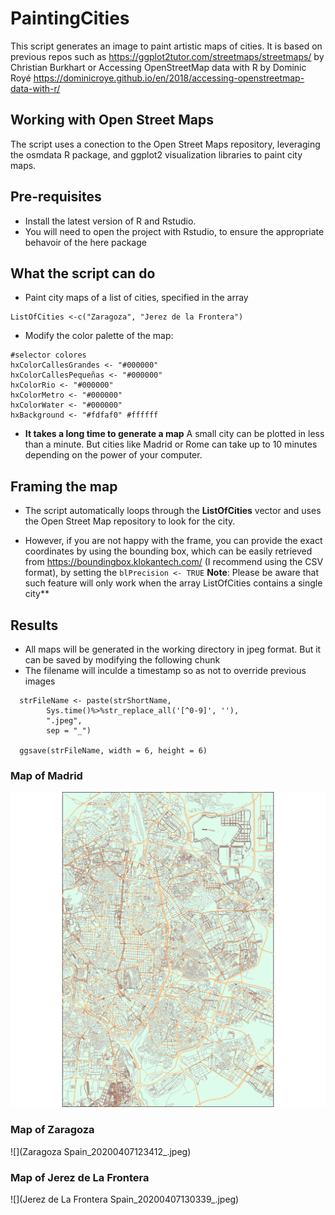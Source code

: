 # PaintingCities
This script generates an image to paint artistic maps of cities. It is based on previous repos such as https://ggplot2tutor.com/streetmaps/streetmaps/ by Christian Burkhart or Accessing OpenStreetMap data with R by Dominic Royé https://dominicroye.github.io/en/2018/accessing-openstreetmap-data-with-r/

## Working with Open Street Maps
The script uses a conection to the Open Street Maps repository, leveraging the osmdata R package, and ggplot2 visualization libraries to paint city maps.

## Pre-requisites

- Install the latest version of R and Rstudio. 
- You will need to open the project with Rstudio, to ensure the appropriate behavoir of the here package

## What the script can do

- Paint city maps of a list of cities, specified in the array

```
ListOfCities <-c("Zaragoza", "Jerez de la Frontera")
```

- Modify the color palette of the map:
```
#selector colores
hxColorCallesGrandes <- "#000000"
hxColorCallesPequeñas <- "#000000"
hxColorRio <- "#000000"
hxColorMetro <- "#000000"
hxColorWater <- "#000000"
hxBackground <- "#fdfaf0" #ffffff
```
- **It takes a long time to generate a map** A small city can be plotted in less than a minute. But cities like Madrid or Rome can take up to 10 minutes depending on the power of your computer.

## Framing the map

- The script automatically loops through the **ListOfCities** vector and uses the Open Street Map repository to look for the city. 

- However, if you are not happy with the frame, you can provide the exact coordinates by using the bounding box, which can be easily retrieved from https://boundingbox.klokantech.com/ (I recommend using the CSV format), by setting the ``` blPrecision <- TRUE ``` **Note**: Please be aware that such feature will only work when the array ListOfCities contains a single city**

## Results

- All maps will be generated in the working directory in jpeg format. But it can be saved by modifying the following chunk
- The filename will inculde a timestamp so as not to override previous images

```
  strFileName <- paste(strShortName,
        Sys.time()%>%str_replace_all('[^0-9]', ''),
        ".jpeg",
        sep = "_")
  
  ggsave(strFileName, width = 6, height = 6)
```
### Map of Madrid

![](MadridMap.png)

### Map of Zaragoza

![](Zaragoza Spain_20200407123412_.jpeg)

### Map of Jerez de La Frontera

![](Jerez de La Frontera Spain_20200407130339_.jpeg)


